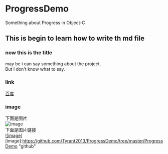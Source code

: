 ProgressDemo
============

Something about Progress in Object-C

This is begin to learn how to write th md file
-------------------

### now this is the title

may be i can say something about the project.<br />
But I don't know what to say.

### link
[百度](http://www.baidu.com)<br />

### image
下面是图片<br />
![image](https://github.com/Tyrant2013/ProgressDemo/tree/master/ProgressDemo/Default.png "github")<br />
下面是图片链接<br />
[![image]](http://www.baidu.com)
[image]:https://github.com/Tyrant2013/ProgressDemo/tree/master/ProgressDemo "github"
